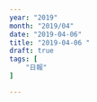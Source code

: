 ```yaml
---
year: "2019"
month: "2019/04"
date: "2019-04-06"
title: "2019-04-06 "
draft: true
tags: [
    "日報"
]

---
```


